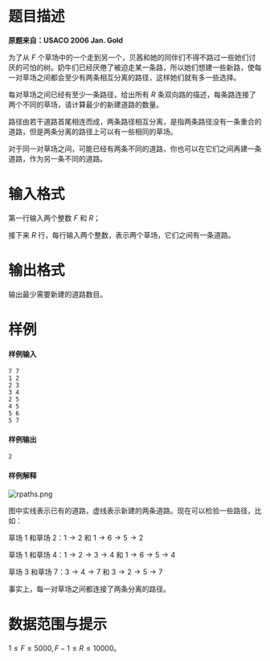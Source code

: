 
# 题目描述

**原题来自：USACO 2006 Jan. Gold**

为了从 $F$ 个草场中的一个走到另一个，贝茜和她的同伴们不得不路过一些她们讨厌的可怕的树。奶牛们已经厌倦了被迫走某一条路，所以她们想建一些新路，使每一对草场之间都会至少有两条相互分离的路径，这样她们就有多一些选择。

每对草场之间已经有至少一条路径，给出所有 $R$ 条双向路的描述，每条路连接了两个不同的草场，请计算最少的新建道路的数量。

路径由若干道路首尾相连而成，两条路径相互分离，是指两条路径没有一条重合的道路，但是两条分离的路径上可以有一些相同的草场。

对于同一对草场之间，可能已经有两条不同的道路，你也可以在它们之间再建一条道路，作为另一条不同的道路。


# 输入格式

第一行输入两个整数 $F$ 和 $R$；

接下来 $R$ 行，每行输入两个整数，表示两个草场，它们之间有一条道路。

# 输出格式

输出最少需要新建的道路数目。

# 样例

#### 样例输入
```plain
7 7
1 2
2 3
3 4
2 5
4 5
5 6
5 7
```

#### 样例输出
```plain
2
```

#### 样例解释
<!-- poj3177.png](https://i.loli.net/2018/07/25/5b5872405390b.png)

```plain
   1   2   3
   +---+---+  
   :   |   |
   :   |   |
 6 +---+---+ 4
      / 5  :
     /     :
    /      :
 7 +·· ·· ·· 
```
-->

![rpaths.png](/source/loj/10098/img/aHR0cHM6Ly9sb2otaW1nLnVweXVuLm1lbmNpLm1lbXNldDAuY24vMjAyMC8wNS8wNC81ZWFlZjExMWVjNmNhLnBuZw==.png)

图中实线表示已有的道路，虚线表示新建的两条道路。现在可以检验一些路径，比如：

草场 $1$ 和草场 $2$：$1→2$ 和 $1→6→5→2$

草场 $1$ 和草场 $4$：$1→2→3→4$ 和 $1→6→5→4$

草场 $3$ 和草场 $7$：$3→4→7$ 和 $3→2→5→7$

事实上，每一对草场之间都连接了两条分离的路径。

# 数据范围与提示

$1 \le F \le 5000,F-1 \le R \le 10000$。

